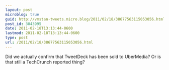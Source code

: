```yaml
---
layout: post
microblog: true
guid: http://vmstan-tweets.micro.blog/2011/02/18/38677563115053056.html
post_id: 3043995
date: 2011-02-18T13:13:44-0600
lastmod: 2011-02-18T13:13:44-0600
type: post
url: /2011/02/18/38677563115053056.html
---
```

Did we actually confirm that TweetDeck has been sold to UberMedia? Or is that still a TechCrunch reported thing?
